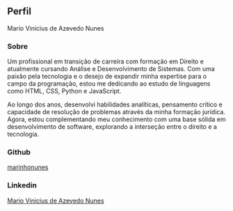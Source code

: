 
## Perfil 
Mario Vinicius de Azevedo Nunes

### Sobre

Um profissional em transição de carreira com formação em Direito e atualmente cursando Análise e Desenvolvimento de Sistemas. Com uma paixão pela tecnologia e o desejo de expandir minha expertise para o campo da programação, estou me dedicando ao estudo de linguagens como HTML, CSS, Python e JavaScript.

Ao longo dos anos, desenvolvi habilidades analíticas, pensamento crítico e capacidade de resolução de problemas através da minha formação jurídica. Agora, estou complementando meu conhecimento com uma base sólida em desenvolvimento de software, explorando a interseção entre o direito e a tecnologia.

### Github
[marinhonunes](https://github.com/marinhonunes)

### Linkedin
[Mario Vinicius de Azevedo Nunes](https://www.linkedin.com/in/mario-vinicius-de-azevedo-nunes-a2758320b/)
